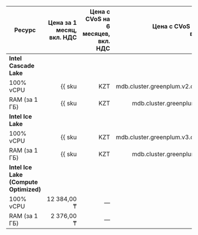 
| Ресурс        | Цена за 1 месяц,<br>вкл. НДС                                 | Цена с CVoS на 6 месяцев,<br>вкл. НДС                                                     | Цена с CVoS на 1 год,<br>вкл. НДС                                                         |
|---------------|-------------------------------------------------------------:|------------------------------------------------------------------------------------------:|------------------------------------------------------------------------------------------:|
| **Intel Cascade Lake**                                                                                                                                                                                                                                               |
| 100% vCPU     | {{ sku|KZT|mdb.cluster.greenplum.v2.cpu.c100|month|string }} | —                                                                                         | —                                                                                         |
| RAM (за 1 ГБ) | {{ sku|KZT|mdb.cluster.greenplum.v2.ram|month|string }}      | —                                                                                         | —                                                                                         |
| **Intel Ice Lake**                                                                                                                                                                                                                                                   |
| 100% vCPU     | {{ sku|KZT|mdb.cluster.greenplum.v3.cpu.c100|month|string }} | {{ sku|KZT|v1.commitment.selfcheckout.m6.mdb.greenplum.cpu.c100.v3|month|string }} (-15%) | {{ sku|KZT|v1.commitment.selfcheckout.y1.mdb.greenplum.cpu.c100.v3|month|string }} (-22%) |
| RAM (за 1 ГБ) | {{ sku|KZT|mdb.cluster.greenplum.v3.ram|month|string }}      | {{ sku|KZT|v1.commitment.selfcheckout.m6.mdb.greenplum.ram.v3|month|string }} (-15%)      | {{ sku|KZT|v1.commitment.selfcheckout.y1.mdb.greenplum.ram.v3|month|string }} (-22%)      |
| **Intel Ice Lake (Compute Optimized)** |
| 100% vCPU | 12 384,00 ₸ | — | — |
| RAM (за 1 ГБ) | 2 376,00 ₸ | — | — |


